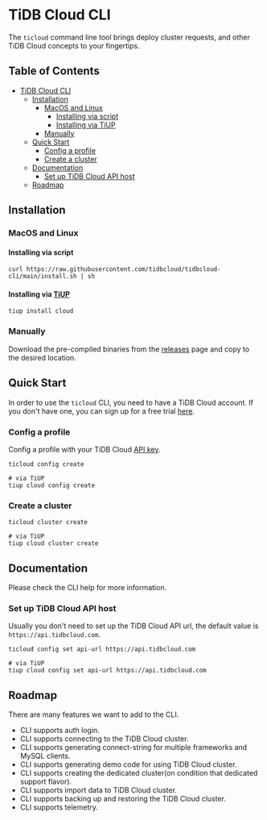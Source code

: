 # TiDB Cloud CLI

The `ticloud` command line tool brings deploy cluster requests, and other TiDB Cloud concepts to your fingertips.

## Table of Contents
* [TiDB Cloud CLI](#tidb-cloud-cli)
    * [Installation](#installation)
        * [MacOS and Linux](#macos-and-linux)
            * [Installing via script](#installing-via-script)
            * [Installing via <a href="https://tiup.io/" rel="nofollow">TiUP</a>](#installing-via-tiup)
        * [Manually](#manually)
    * [Quick Start](#quick-start)
        * [Config a profile](#config-a-profile)
        * [Create a cluster](#create-a-cluster)
    * [Documentation](#documentation)
        * [Set up TiDB Cloud API host](#set-up-tidb-cloud-api-host)
    * [Roadmap](#roadmap)

## Installation

### MacOS and Linux

#### Installing via script

```shell
curl https://raw.githubusercontent.com/tidbcloud/tidbcloud-cli/main/install.sh | sh
```

#### Installing via [TiUP](https://tiup.io/)

```shell
tiup install cloud
```

### Manually

Download the pre-compiled binaries from the [releases](https://github.com/tidbcloud/tidbcloud-cli/releases/latest) page and copy to the desired location.

## Quick Start

In order to use the `ticloud` CLI, you need to have a TiDB Cloud account. If you don't have one, you can sign up for a free trial [here](https://tidbcloud.com/).

### Config a profile

Config a profile with your TiDB Cloud [API key](https://docs.pingcap.com/tidbcloud/api/v1beta#section/Authentication/API-Key-Management).

```shell
ticloud config create

# via TiUP
tiup cloud config create
```

### Create a cluster

```shell
ticloud cluster create

# via TiUP
tiup cloud cluster create
```

## Documentation

Please check the CLI help for more information.

### Set up TiDB Cloud API host

Usually you don't need to set up the TiDB Cloud API url, the default value is `https://api.tidbcloud.com`.

```shell
ticloud config set api-url https://api.tidbcloud.com

# via TiUP
tiup cloud config set api-url https://api.tidbcloud.com
```

## Roadmap

There are many features we want to add to the CLI.
- CLI supports auth login.
- CLI supports connecting to the TiDB Cloud cluster.
- CLI supports generating connect-string for multiple frameworks and MySQL clients.
- CLI supports generating demo code for using TiDB Cloud cluster.
- CLI supports creating the dedicated cluster(on condition that dedicated support flavor).
- CLI supports import data to TiDB Cloud cluster.
- CLI supports backing up and restoring the TiDB Cloud cluster.
- CLI supports telemetry.
